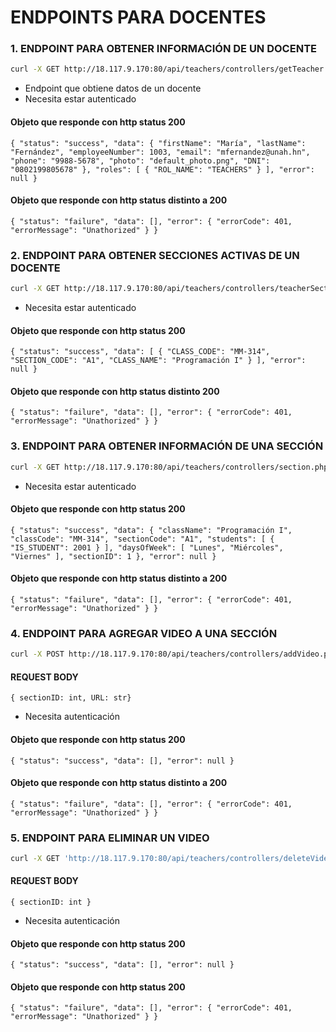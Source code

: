 # ENDPOINTS PARA DOCENTES

### 1. ENDPOINT PARA OBTENER INFORMACIÓN DE UN DOCENTE

```bash
curl -X GET http://18.117.9.170:80/api/teachers/controllers/getTeacher.php?teacher-number=1
```
- Endpoint que obtiene datos de un docente
- Necesita estar autenticado

#### Objeto que responde con http status 200
`{
  "status": "success",
  "data": {
    "firstName": "María",
    "lastName": "Fernández",
    "employeeNumber": 1003,
    "email": "mfernandez@unah.hn",
    "phone": "9988-5678",
    "photo": "default_photo.png",
    "DNI": "0802199805678"
  },
  "roles": [
    {
      "ROL_NAME": "TEACHERS"
    }
  ],
  "error": null
}`

#### Objeto que responde con http status distinto a 200
`{
  "status": "failure",
  "data": [],
  "error": {
    "errorCode": 401,
    "errorMessage": "Unathorized"
  }
}`

### 2. ENDPOINT PARA OBTENER SECCIONES ACTIVAS DE UN DOCENTE 
```bash
curl -X GET http://18.117.9.170:80/api/teachers/controllers/teacherSections.php?teacher-number=1
```
- Necesita estar autenticado

#### Objeto que responde con http status 200
`{
  "status": "success",
  "data": [
    {
      "CLASS_CODE": "MM-314",
      "SECTION_CODE": "A1",
      "CLASS_NAME": "Programación I"
    }
  ],
  "error": null
}`


#### Objeto que responde con http status distinto 200
`{
  "status": "failure",
  "data": [],
  "error": {
    "errorCode": 401,
    "errorMessage": "Unathorized"
  }
}`

### 3. ENDPOINT PARA OBTENER INFORMACIÓN DE UNA SECCIÓN
```bash
curl -X GET http://18.117.9.170:80/api/teachers/controllers/section.php?section-id=1
```
- Necesita estar autenticado

#### Objeto que responde con http status 200
`{
  "status": "success",
  "data": {
    "className": "Programación I",
    "classCode": "MM-314",
    "sectionCode": "A1",
    "students": [
      {
        "IS_STUDENT": 2001
      }
    ],
    "daysOfWeek": [
      "Lunes",
      "Miércoles",
      "Viernes"
    ],
    "sectionID": 1
  },
  "error": null
}`


#### Objeto que responde con http status distinto a 200
`{
  "status": "failure",
  "data": [],
  "error": {
    "errorCode": 401,
    "errorMessage": "Unathorized"
  }
}`


### 4. ENDPOINT PARA AGREGAR VIDEO A UNA SECCIÓN
```bash
curl -X POST http://18.117.9.170:80/api/teachers/controllers/addVideo.php
```
#### REQUEST BODY
`{ sectionID: int, URL: str}`

- Necesita autenticación

#### Objeto que responde con http status 200
`{
  "status": "success",
  "data": [],
  "error": null
}`


#### Objeto que responde con http status distinto a 200
`{
  "status": "failure",
  "data": [],
  "error": {
    "errorCode": 401,
    "errorMessage": "Unathorized"
  }
}`

### 5. ENDPOINT PARA ELIMINAR UN VIDEO
```bash
curl -X GET 'http://18.117.9.170:80/api/teachers/controllers/deleteVideo.php'
```
#### REQUEST BODY
`{ sectionID: int }`

- Necesita autenticación

#### Objeto que responde con http status 200
`{
  "status": "success",
  "data": [],
  "error": null
}`


#### Objeto que responde con http status 200
`{
  "status": "failure",
  "data": [],
  "error": {
    "errorCode": 401,
    "errorMessage": "Unathorized"
  }
}`


